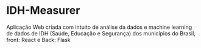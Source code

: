 # IDH-Measurer
Aplicação Web criada com intuito de análise da dados e machine learning de dados de IDH (Saúde, Educação e Segurança) dos municípios do Brasil, front: React e Back: Flask
